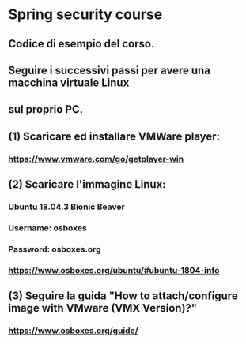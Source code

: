 # Spring security course
## Codice di esempio del corso.
## Seguire i successivi passi per avere una macchina virtuale Linux
## sul proprio PC.

## (1) Scaricare ed installare VMWare player:
### https://www.vmware.com/go/getplayer-win

## (2) Scaricare l'immagine Linux:
### Ubuntu 18.04.3 Bionic Beaver
### Username: osboxes
### Password: osboxes.org
### https://www.osboxes.org/ubuntu/#ubuntu-1804-info

## (3) Seguire la guida "How to attach/configure image with VMware (VMX Version)?" 
### https://www.osboxes.org/guide/



